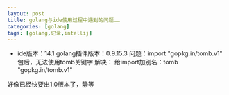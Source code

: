 ```yaml
---
layout: post
title: golang与ide使用过程中遇到的问题……
categories: [golang]
tags: [golang,记录,intellij]
---
```


* ide版本：14.1 golang插件版本：0.9.15.3 问题：import "gopkg.in/tomb.v1" 包后，无法使用tomb关键字 解决： 给import加别名：tomb "gopkg.in/tomb.v1"

好像已经快要出1.0版本了，静等